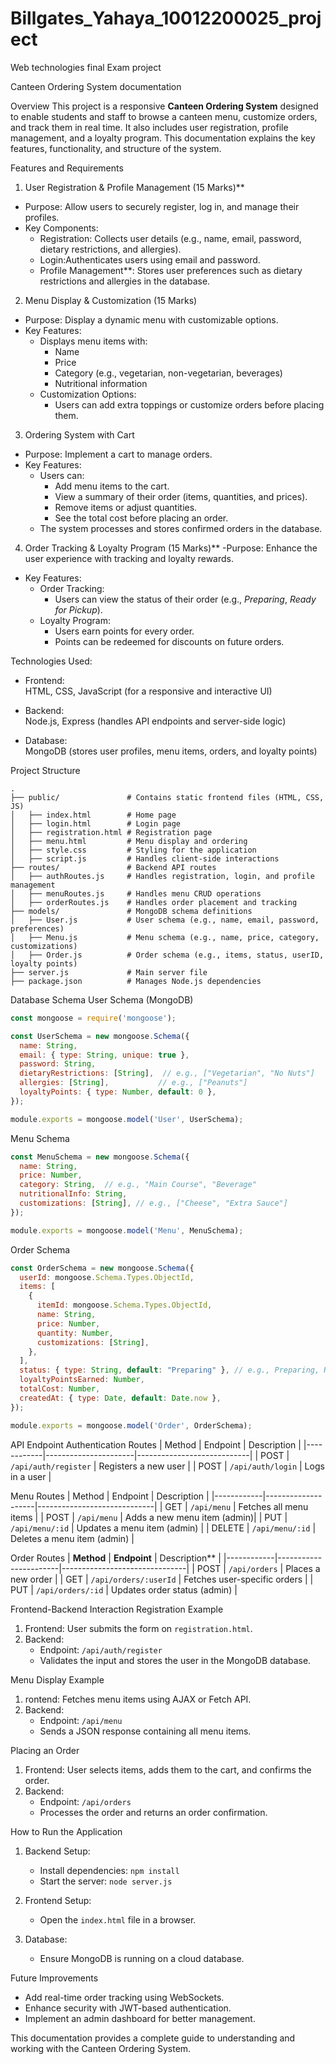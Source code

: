 # Billgates_Yahaya_10012200025_project
Web technologies final Exam project

Canteen Ordering System documentation 

Overview
This project is a responsive **Canteen Ordering System** designed to enable students and staff to browse a canteen menu, customize orders, and track them in real time. It also includes user registration, profile management, and a loyalty program. This documentation explains the key features, functionality, and structure of the system.



Features and Requirements
1. User Registration & Profile Management (15 Marks)**
- Purpose: Allow users to securely register, log in, and manage their profiles.
- Key Components:
  - Registration: Collects user details (e.g., name, email, password, dietary restrictions, and allergies).
  - Login:Authenticates users using email and password.
  - Profile Management**: Stores user preferences such as dietary restrictions and allergies in the database.



2. Menu Display & Customization (15 Marks)
- Purpose: Display a dynamic menu with customizable options.
- Key Features:
  - Displays menu items with:
    - Name
    - Price
    - Category (e.g., vegetarian, non-vegetarian, beverages)
    - Nutritional information
  - Customization Options:
    - Users can add extra toppings or customize orders before placing them.



3. Ordering System with Cart 
- Purpose: Implement a cart to manage orders.
- Key Features:
  - Users can:
    - Add menu items to the cart.
    - View a summary of their order (items, quantities, and prices).
    - Remove items or adjust quantities.
    - See the total cost before placing an order.
  - The system processes and stores confirmed orders in the database.



4. Order Tracking & Loyalty Program (15 Marks)**
-Purpose: Enhance the user experience with tracking and loyalty rewards.
- Key Features:
  - Order Tracking:
    - Users can view the status of their order (e.g., *Preparing*, *Ready for Pickup*).
  - Loyalty Program:
    - Users earn points for every order.
    - Points can be redeemed for discounts on future orders.


Technologies Used:
- Frontend:  
  HTML, CSS, JavaScript (for a responsive and interactive UI)
  
- Backend:  
  Node.js, Express (handles API endpoints and server-side logic)

- Database:  
  MongoDB (stores user profiles, menu items, orders, and loyalty points)



Project Structure
```plaintext
.
├── public/               # Contains static frontend files (HTML, CSS, JS)
│   ├── index.html        # Home page
│   ├── login.html        # Login page
│   ├── registration.html # Registration page
│   ├── menu.html         # Menu display and ordering
│   ├── style.css         # Styling for the application
│   ├── script.js         # Handles client-side interactions
├── routes/               # Backend API routes
│   ├── authRoutes.js     # Handles registration, login, and profile management
│   ├── menuRoutes.js     # Handles menu CRUD operations
│   ├── orderRoutes.js    # Handles order placement and tracking
├── models/               # MongoDB schema definitions
│   ├── User.js           # User schema (e.g., name, email, password, preferences)
│   ├── Menu.js           # Menu schema (e.g., name, price, category, customizations)
│   ├── Order.js          # Order schema (e.g., items, status, userID, loyalty points)
├── server.js             # Main server file
├── package.json          # Manages Node.js dependencies
```


Database Schema
User Schema (MongoDB)
```javascript
const mongoose = require('mongoose');

const UserSchema = new mongoose.Schema({
  name: String,
  email: { type: String, unique: true },
  password: String,
  dietaryRestrictions: [String],  // e.g., ["Vegetarian", "No Nuts"]
  allergies: [String],           // e.g., ["Peanuts"]
  loyaltyPoints: { type: Number, default: 0 },
});

module.exports = mongoose.model('User', UserSchema);
```

Menu Schema
```javascript
const MenuSchema = new mongoose.Schema({
  name: String,
  price: Number,
  category: String,  // e.g., "Main Course", "Beverage"
  nutritionalInfo: String,
  customizations: [String], // e.g., ["Cheese", "Extra Sauce"]
});

module.exports = mongoose.model('Menu', MenuSchema);
```

Order Schema
```javascript
const OrderSchema = new mongoose.Schema({
  userId: mongoose.Schema.Types.ObjectId,
  items: [
    {
      itemId: mongoose.Schema.Types.ObjectId,
      name: String,
      price: Number,
      quantity: Number,
      customizations: [String],
    },
  ],
  status: { type: String, default: "Preparing" }, // e.g., Preparing, Ready for Pickup
  loyaltyPointsEarned: Number,
  totalCost: Number,
  createdAt: { type: Date, default: Date.now },
});

module.exports = mongoose.model('Order', OrderSchema);
```
API Endpoint
Authentication Routes
| Method | Endpoint        | Description            |
|------------|----------------------|----------------------------|
| POST       | `/api/auth/register` | Registers a new user       |
| POST       | `/api/auth/login`    | Logs in a user             |

Menu Routes
| Method | Endpoint       | Description             |
|------------|--------------------|-----------------------------|
| GET        | `/api/menu`        | Fetches all menu items      |
| POST       | `/api/menu`        | Adds a new menu item (admin)|
| PUT        | `/api/menu/:id`    | Updates a menu item (admin) |
| DELETE     | `/api/menu/:id`    | Deletes a menu item (admin) |

Order Routes
| **Method** | **Endpoint**          | Description**               |
|------------|-----------------------|-------------------------------|
| POST       | `/api/orders`         | Places a new order            |
| GET        | `/api/orders/:userId` | Fetches user-specific orders  |
| PUT        | `/api/orders/:id`     | Updates order status (admin)  |


Frontend-Backend Interaction
Registration Example
1. Frontend: User submits the form on `registration.html`.
2. Backend:
   - Endpoint: `/api/auth/register`
   - Validates the input and stores the user in the MongoDB database.

Menu Display Example
1. rontend: Fetches menu items using AJAX or Fetch API.
2. Backend:
   - Endpoint: `/api/menu`
   - Sends a JSON response containing all menu items.

Placing an Order
1. Frontend: User selects items, adds them to the cart, and confirms the order.
2. Backend:
   - Endpoint: `/api/orders`
   - Processes the order and returns an order confirmation.



How to Run the Application
1. Backend Setup:
   - Install dependencies: `npm install`
   - Start the server: `node server.js`

2. Frontend Setup:
   - Open the `index.html` file in a browser.

3. Database:
   - Ensure MongoDB is running on a cloud database.



Future Improvements
- Add real-time order tracking using WebSockets.
- Enhance security with JWT-based authentication.
- Implement an admin dashboard for better management.



This documentation provides a complete guide to understanding and working with the Canteen Ordering System.